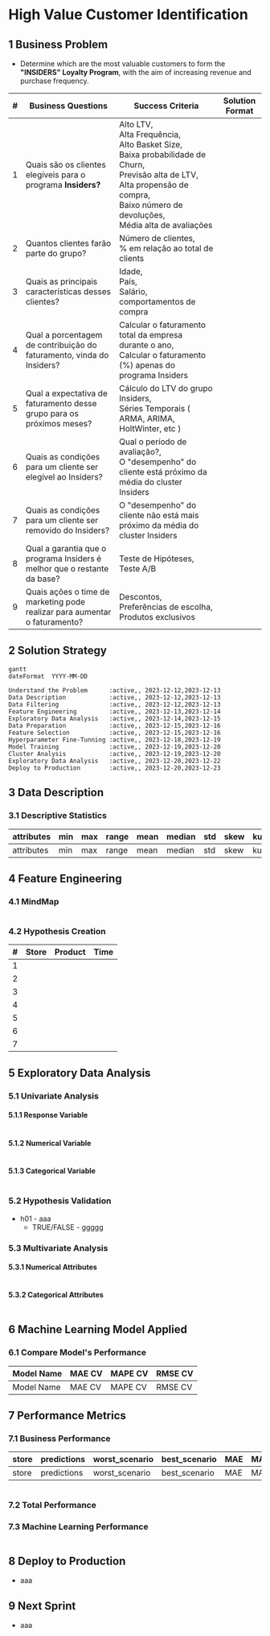 ![]()
# High Value Customer Identification

## 1 Business Problem
- Determine which are the most valuable customers to form the **"INSIDERS" Loyalty Program**, with the aim of increasing revenue and purchase frequency.

| # | Business Questions | Success Criteria | Solution Format |
|---|--------------------|------------------|-----------------|
| 1 | Quais são os clientes elegíveis para o programa **Insiders?** | Alto LTV, <br/> Alta Frequência, <br/> Alto Basket Size, <br/> Baixa probabilidade de Churn, <br/> Previsão alta de LTV, <br/> Alta propensão de compra, <br/> Baixo número de devoluções, <br/> Média alta de avaliações | |
| 2 | Quantos clientes farão parte do grupo? | Número de clientes, <br/> % em relação ao total de clients | |
| 3 | Quais as principais características desses clientes? | Idade, <br/> País, <br/> Salário, <br/> comportamentos de compra | |
| 4 | Qual a porcentagem de contribuição do faturamento, vinda do Insiders? | Calcular o faturamento total da empresa durante o ano, <br/> Calcular o faturamento (%) apenas do programa Insiders | |
| 5 | Qual a expectativa de faturamento desse grupo para os próximos meses? | Cálculo do LTV do grupo Insiders, <br/> Séries Temporais ( ARMA, ARIMA, HoltWinter, etc ) | |
| 6 | Quais as condições para um cliente ser elegível ao Insiders? | Qual o período de avaliação?, <br/> O "desempenho" do cliente está próximo da média do cluster Insiders  | |
| 7 | Quais as condições para um cliente ser removido do Insiders? | O "desempenho" do cliente não está mais próximo da média do cluster Insiders | |
| 8 | Qual a garantia que o programa Insiders é melhor que o restante da base? | Teste de Hipóteses, <br/> Teste A/B | |
| 9 | Quais ações o time de marketing pode realizar para aumentar o faturamento? | Descontos, <br/> Preferências de escolha, <br/> Produtos exclusivos | |

## 2 Solution Strategy

```mermaid
gantt
dateFormat  YYYY-MM-DD

Understand the Problem      :active,, 2023-12-12,2023-12-13
Data Description            :active,, 2023-12-12,2023-12-13
Data Filtering              :active,, 2023-12-12,2023-12-13
Feature Engineering         :active,, 2023-12-13,2023-12-14
Exploratory Data Analysis   :active,, 2023-12-14,2023-12-15
Data Preparation            :active,, 2023-12-15,2023-12-16
Feature Selection           :active,, 2023-12-15,2023-12-16
Hyperparameter Fine-Tunning :active,, 2023-12-18,2023-12-19
Model Training              :active,, 2023-12-19,2023-12-20
Cluster Analysis            :active,, 2023-12-19,2023-12-20
Exploratory Data Analysis   :active,, 2023-12-20,2023-12-22
Deploy to Production        :active,, 2023-12-20,2023-12-23
```

## 3 Data Description
### 3.1 Descriptive Statistics
| attributes | min | max | range | mean | median | std | skew | kurtosis |
|------------|-----|-----|-------|------|--------|-----|------|----------|
| attributes | min | max | range | mean | median | std | skew | kurtosis |

## 4 Feature Engineering
### 4.1 MindMap
![]()

### 4.2 Hypothesis Creation
| # | Store | Product | Time |
|---|-------|---------|------|
| 1 |  |  |  |
| 2 |  |  |  |
| 3 |  |  |  |
| 4 |  |  |  |
| 5 |  |  |  |
| 6 |  |  |  |
| 7 |  |  |  |

## 5 Exploratory Data Analysis
### 5.1 Univariate Analysis
#### 5.1.1 Response Variable
![]()

#### 5.1.2 Numerical Variable
![]()

#### 5.1.3 Categorical Variable
![]()

### 5.2 Hypothesis Validation
- h01 - aaa
    - TRUE/FALSE - ggggg
![]()

### 5.3 Multivariate Analysis
#### 5.3.1 Numerical Attributes
![]()

#### 5.3.2 Categorical Attributes
![]()

## 6 Machine Learning Model Applied
### 6.1 Compare Model's Performance
| Model Name | MAE CV | MAPE CV | RMSE CV |
|------------|--------|---------|---------|
| Model Name | MAE CV | MAPE CV | RMSE CV |

## 7 Performance Metrics
### 7.1 Business Performance
| store | predictions | worst_scenario | best_scenario | MAE | MAPE |
|-------|-------------|----------------|---------------|-----|------|
| store | predictions | worst_scenario | best_scenario | MAE | MAPE |

![]()

### 7.2 Total Performance

### 7.3 Machine Learning Performance
![]()

## 8 Deploy to Production 
- aaa

## 9 Next Sprint
- aaa
